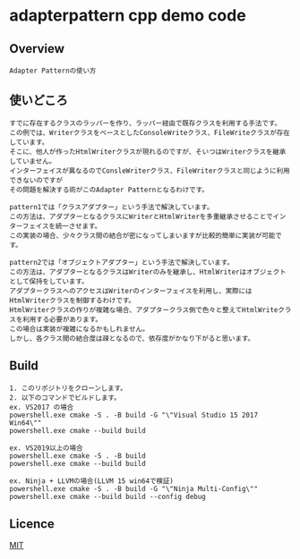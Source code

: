 # adapterpattern cpp demo code

## Overview

    Adapter Patternの使い方

## 使いどころ

    すでに存在するクラスのラッパーを作り、ラッパー経由で既存クラスを利用する手法です。  
    この例では、WriterクラスをベースとしたConsoleWriteクラス、FileWriteクラスが存在しています。  
    そこに、他人が作ったHtmlWriterクラスが現れるのですが、そいつはWriterクラスを継承していません。  
    インターフェイスが異なるのでConsleWriterクラス、FileWriterクラスと同じように利用できないのですが  
    その問題を解決する術がこのAdapter Patternとなるわけです。  

    pattern1では「クラスアダプター」という手法で解決しています。  
    この方法は、アダプターとなるクラスにWriterとHtmlWriterを多重継承させることでインターフェイスを統一させます。  
    この実装の場合、少々クラス間の結合が密になってしまいますが比較的簡単に実装が可能です。  

    pattern2では「オブジェクトアダプター」という手法で解決しています。  
    この方法は、アダプターとなるクラスはWriterのみを継承し、HtmlWriterはオブジェクトとして保持をしています。  
    アダプタークラスへのアクセスはWriterのインターフェイスを利用し、実際にはHtmlWriterクラスを制御するわけです。  
    HtmlWriterクラスの作りが複雑な場合、アダプタークラス側で色々と整えてHtmlWriteクラスを利用する必要があります。  
    この場合は実装が複雑になるかもしれません。  
    しかし、各クラス間の結合度は疎となるので、依存度がかなり下がると思います。  

## Build

    1. このリポジトリをクローンします。  
    2. 以下のコマンドでビルドします。  
    ex. VS2017 の場合  
    powershell.exe cmake -S . -B build -G "\"Visual Studio 15 2017 Win64\""  
    powershell.exe cmake --build build  

    ex. VS2019以上の場合  
    powershell.exe cmake -S . -B build  
    powershell.exe cmake --build build  

    ex. Ninja + LLVMの場合(LLVM 15 win64で検証)  
    powershell.exe cmake -S . -B build -G "\"Ninja Multi-Config\""  
    powershell.exe cmake --build build --config debug

## Licence

[MIT](https://github.com/IwachanOrigin/adapter_cpp/blob/master/LICENSE)


